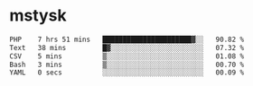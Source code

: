 # mstysk

<!--START_SECTION:waka-->

```txt
PHP    7 hrs 51 mins   ██████████████████████▓░░   90.82 %
Text   38 mins         █▓░░░░░░░░░░░░░░░░░░░░░░░   07.32 %
CSV    5 mins          ▒░░░░░░░░░░░░░░░░░░░░░░░░   01.08 %
Bash   3 mins          ▒░░░░░░░░░░░░░░░░░░░░░░░░   00.70 %
YAML   0 secs          ░░░░░░░░░░░░░░░░░░░░░░░░░   00.09 %
```

<!--END_SECTION:waka-->
